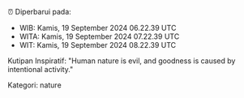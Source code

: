 ⏰ Diperbarui pada:
- WIB: Kamis, 19 September 2024 06.22.39 UTC
- WITA: Kamis, 19 September 2024 07.22.39 UTC
- WIT: Kamis, 19 September 2024 08.22.39 UTC

Kutipan Inspiratif:
"Human nature is evil, and goodness is caused by intentional activity."


Kategori: nature

